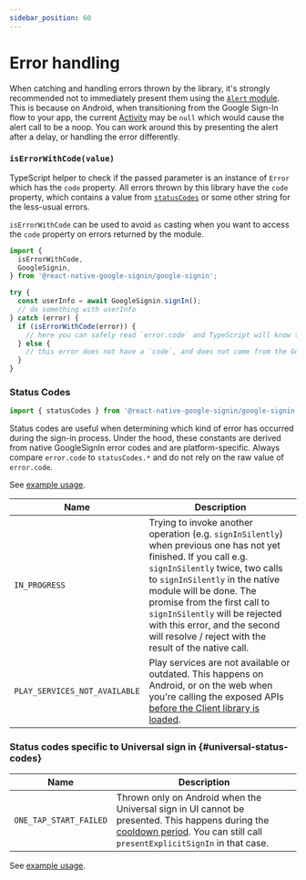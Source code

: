 ```yaml
---
sidebar_position: 60
---
```


# Error handling

When catching and handling errors thrown by the library, it's strongly recommended not to immediately present them using the [`Alert` module](https://reactnative.dev/docs/alert). This is because on Android, when transitioning from the Google Sign-In flow to your app, the current [Activity](https://developer.android.com/reference/android/app/Activity) may be `null` which would cause the alert call to be a noop. You can work around this by presenting the alert after a delay, or handling the error differently.

### `isErrorWithCode(value)`

TypeScript helper to check if the passed parameter is an instance of `Error` which has the `code` property. All errors thrown by this library have the `code` property, which contains a value from [`statusCodes`](#status-codes) or some other string for the less-usual errors.

`isErrorWithCode` can be used to avoid `as` casting when you want to access the `code` property on errors returned by the module.

```ts
import {
  isErrorWithCode,
  GoogleSignin,
} from '@react-native-google-signin/google-signin';

try {
  const userInfo = await GoogleSignin.signIn();
  // do something with userInfo
} catch (error) {
  if (isErrorWithCode(error)) {
    // here you can safely read `error.code` and TypeScript will know that it has a value
  } else {
    // this error does not have a `code`, and does not come from the Google Sign in module
  }
}
```

### Status Codes

```ts
import { statusCodes } from '@react-native-google-signin/google-signin';
```

Status codes are useful when determining which kind of error has occurred during the sign-in process. Under the hood, these constants are derived from native GoogleSignIn error codes and are platform-specific. Always compare `error.code` to `statusCodes.*` and do not rely on the raw value of `error.code`.

See [example usage](one-tap#signin).

| Name                          | Description                                                                                                                                                                                                                                                                                                                                                                 |
| ----------------------------- | --------------------------------------------------------------------------------------------------------------------------------------------------------------------------------------------------------------------------------------------------------------------------------------------------------------------------------------------------------------------------- |
| `IN_PROGRESS`                 | Trying to invoke another operation (e.g. `signInSilently`) when previous one has not yet finished. If you call e.g. `signInSilently` twice, two calls to `signInSilently` in the native module will be done. The promise from the first call to `signInSilently` will be rejected with this error, and the second will resolve / reject with the result of the native call. |
| `PLAY_SERVICES_NOT_AVAILABLE` | Play services are not available or outdated. This happens on Android, or on the web when you're calling the exposed APIs [before the Client library is loaded](setting-up/web).                                                                                                                                                                                             |

### Status codes specific to Universal sign in {#universal-status-codes}

| Name                   | Description                                                                                                                                                                                                                                                        |
| ---------------------- | ------------------------------------------------------------------------------------------------------------------------------------------------------------------------------------------------------------------------------------------------------------------ |
| `ONE_TAP_START_FAILED` | Thrown only on Android when the Universal sign in UI cannot be presented. This happens during the [cooldown period](https://developers.google.com/identity/gsi/web/guides/features#exponential_cooldown). You can still call `presentExplicitSignIn` in that case. |

See [example usage](one-tap#signin).
